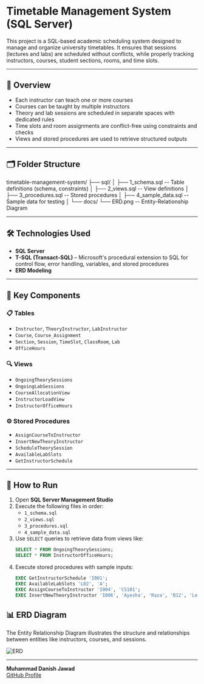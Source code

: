 # Timetable Management System (SQL Server)

This project is a SQL-based academic scheduling system designed to manage and organize university timetables. It ensures that sessions (lectures and labs) are scheduled without conflicts, while properly tracking instructors, courses, student sections, rooms, and time slots.

---

## 📌 Overview

- Each instructor can teach one or more courses  
- Courses can be taught by multiple instructors  
- Theory and lab sessions are scheduled in separate spaces with dedicated rules  
- Time slots and room assignments are conflict-free using constraints and checks  
- Views and stored procedures are used to retrieve structured outputs  

---

## 🗂️ Folder Structure

timetable-management-system/
├── sql/
│ ├── 1_schema.sql -- Table definitions (schema, constraints)
│ ├── 2_views.sql -- View definitions
│ ├── 3_procedures.sql -- Stored procedures
│ ├── 4_sample_data.sql -- Sample data for testing
│
└── docs/
└── ERD.png -- Entity-Relationship Diagram

---

## 🛠️ Technologies Used

- **SQL Server**
- **T-SQL (Transact-SQL)** – Microsoft's procedural extension to SQL for control flow, error handling, variables, and stored procedures
- **ERD Modeling**

---

## 🧱 Key Components

### 📋 Tables
- `Instructor`, `TheoryInstructor`, `LabInstructor`
- `Course`, `Course_Assignment`
- `Section`, `Session`, `TimeSlot`, `ClassRoom`, `Lab`
- `OfficeHours`

### 🔍 Views
- `OngoingTheorySessions`
- `OngoingLabSessions`
- `CourseAllocationView`
- `InstructorLoadView`
- `InstructorOfficeHours`

### ⚙️ Stored Procedures
- `AssignCourseToInstructor`
- `InsertNewTheoryInstructor`
- `ScheduleTheorySession`
- `AvailableLabSlots`
- `GetInstructorSchedule`

---

## 🚀 How to Run

1. Open **SQL Server Management Studio**
2. Execute the following files in order:
   - `1_schema.sql`
   - `2_views.sql`
   - `3_procedures.sql`
   - `4_sample_data.sql`
3. Use `SELECT` queries to retrieve data from views like:
   ```sql
   SELECT * FROM OngoingTheorySessions;
   SELECT * FROM InstructorOfficeHours;
4. Execute stored procedures with sample inputs:
   ```sql
   EXEC GetInstructorSchedule 'I001';
   EXEC AvailableLabSlots 'L02', 'A';
   EXEC AssignCourseToInstructor 'I004', 'CS101';
   EXEC InsertNewTheoryInstructor 'I006', 'Ayesha', 'Raza', 'B12', 'Lecturer';

## 📊 ERD Diagram

The Entity Relationship Diagram illustrates the structure and relationships between entities like instructors, courses, and sessions.

![ERD](timetable-management-system/docs/ERD.png)

---

**Muhammad Danish Jawad**  
[GitHub Profile](https://github.com/yourusername)

